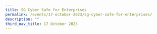 ```yaml
---
title: SG Cyber Safe for Enterprises
permalink: /events/17-october-2023/sg-cyber-safe-for-enterprises/
description: ""
third_nav_title: 17 October 2023
---
```

